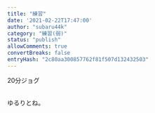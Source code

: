 ```yaml
---
title: "練習"
date: '2021-02-22T17:47:00'
author: "subaru44k"
category: "練習(弱)"
status: "publish"
allowComments: true
convertBreaks: false
entryHash: "2c80aa300857762f81f507d132432503"
---
```

20分ジョグ<div><br></div><div>ゆるりとね。</div>
